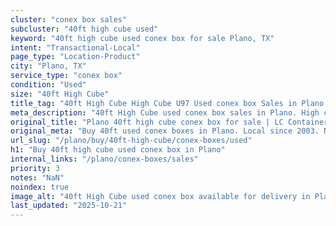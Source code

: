 ```yaml
---
cluster: "conex box sales"
subcluster: "40ft high cube used"
keyword: "40ft high cube used conex box for sale Plano, TX"
intent: "Transactional-Local"
page_type: "Location-Product"
city: "Plano, TX"
service_type: "conex box"
condition: "Used"
size: "40ft High Cube"
title_tag: "40ft High Cube High Cube U97 Used conex box Sales in Plano | LC Container"
meta_description: "40ft High Cube used conex box sales in Plano. High cube containers with extra height. Fast delivery, competitive pricing. Serving conex boxes area. Quote ID: 8RD. Call (214) 524-4168 for your free quote today."
original_title: "Plano 40ft high cube conex box for sale | LC Container"
original_meta: "Buy 40ft used conex boxes in Plano. Local since 2003. New & used inventory. Fast delivery. Get your free quote — call (214) 524-4168 today. LC Container — yo..."
url_slug: "/plano/buy/40ft-high-cube/conex-boxes/used"
h1: "Buy 40ft high cube used conex box in Plano"
internal_links: "/plano/conex-boxes/sales"
priority: 3
notes: "NaN"
noindex: true
image_alt: "40ft High Cube used conex box available for delivery in Plano"
last_updated: "2025-10-21"
---
```


<!-- TODO: Add unique city/inventory copy, images, and internal links here. -->

